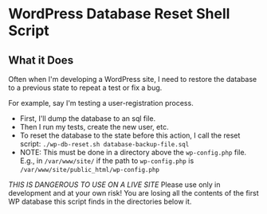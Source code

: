 WordPress Database Reset Shell Script
=====================================


What it Does
------------

Often when I'm developing a WordPress site, I need to restore the database to a previous state to repeat a test or fix a bug.  

For example, say I'm testing a user-registration process.

 * First, I'll dump the database to an sql file.
 * Then I run my tests, create the new user, etc.
 * To reset the database to the state before this action, I call the reset script:
  `./wp-db-reset.sh database-backup-file.sql`
 * NOTE: This must be done in a directory above the `wp-config.php` file.  E.g., in `/var/www/site/` if the path to `wp-config.php` is `/var/www/site/public_html/wp-config.php`

_THIS IS DANGEROUS TO USE ON A LIVE SITE_
Please use only in development and at your own risk!  You are losing all the contents of the first WP database this script finds in the directories below it.
